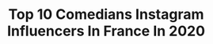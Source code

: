 ---
title: Top 10 Comedians Instagram Influencers In France In 2020
description: Identify the most popular Instagram accounts on inBeat.
platform: Instagram
profiles:
  - username: "chloelafricaine"
    fullname: >-
      Chloelafricaine
    location: "France"
    followers: 29873
    engagement: 715
    commentsToLikes: 0.011512
    avatar: "https://scontent-ams4-1.cdninstagram.com/v/t51.2885-19/s320x320/69647954_2410935348984217_1082312018922307584_n.jpg?_nc_ht=scontent-ams4-1.cdninstagram.com&_nc_ohc=fmRMSl1tHAsAX-PLJgR&oh=4485a691ccba77008602e048dc300276&oe=5EBA0535"
    verified: false
    hashtags: "#congolaise, #mixxxedchicks, #lingala, #ezayakoyinda"
  - username: "brownbobbie"
    fullname: >-
      Bobbie Jean Brown
    location: "France"
    followers: 51972
    engagement: 146
    commentsToLikes: 0.068822
    avatar: "https://scontent-lhr8-1.cdninstagram.com/v/t51.2885-19/s320x320/42637005_331822704250743_3093593294664368128_n.jpg?_nc_ht=scontent-lhr8-1.cdninstagram.com&_nc_ohc=RkWcVCof5dcAX__9qLM&oh=5fe7f66db42803f7d0245dd66fbdc4c9&oe=5EB87130"
    verified: true
    hashtags: "#lifeisntjustrocknroll, #contest, #sweetnsourhour, #turning4"
  - username: "samuel_raynaud"
    fullname: >-
      I am Sam
    location: "France"
    followers: 6392
    engagement: 1200
    commentsToLikes: 0.024125
    avatar: "https://scontent-ams4-1.cdninstagram.com/v/t51.2885-19/s320x320/75208743_441983929803193_143073452348145664_n.jpg?_nc_ht=scontent-ams4-1.cdninstagram.com&_nc_ohc=QgSqlphWP8EAX_nzbQC&oh=f7aeb8bbe2b6147c8dbac038b1970db6&oe=5EBA0FB8"
    verified: false
    hashtags: "#friends, #picoftheday, #forever, #love"
  - username: "nidhal.saadi.officiel"
    fullname: >-
      Nidhal Saadi
    location: "France"
    followers: 1810505
    engagement: 314
    commentsToLikes: 0.012261
    avatar: "https://instagram.fbkk10-1.fna.fbcdn.net/v/t51.2885-19/s320x320/89389561_215440736314959_3987828609795489792_n.jpg?_nc_ht=instagram.fbkk10-1.fna.fbcdn.net&_nc_ohc=SLyIFQQKh8YAX9zJT93&oh=06f842abc06ce70668febd0fe8d9d10e&oe=5EA5ECA2"
    verified: true
    hashtags: "#nidhalsaadi, #th, #positivequotes, #1an"
  - username: "sebmellia"
    fullname: >-
      Seb Mellia
    location: "France"
    followers: 100418
    engagement: 341
    commentsToLikes: 0.017658
    avatar: "https://scontent-lhr8-1.cdninstagram.com/v/t51.2885-19/s320x320/20837364_333126333778084_1923105575680344064_a.jpg?_nc_ht=scontent-lhr8-1.cdninstagram.com&_nc_ohc=HwOc3lPJt1kAX8kpuDI&oh=923697bc77b06b57da288c778129ecee&oe=5EBBC497"
    verified: true
    hashtags: "#pasdutout, #kainalapeufra, #lyon, #hoteldeville"
  - username: "randyguine"
    fullname: >-
      Randy Guine
    location: "France"
    followers: 70262
    engagement: 1438
    commentsToLikes: 0.034455
    avatar: "https://scontent-lht6-1.cdninstagram.com/v/t51.2885-19/s320x320/64638782_410697879524702_4598584783331655680_n.jpg?_nc_ht=scontent-lht6-1.cdninstagram.com&_nc_ohc=xq1dgAxKlzkAX9JyBc1&oh=3dc7dc05746ea960a01cfacfe50bc46b&oe=5EBAD4C5"
    verified: false
    hashtags: "#40ans, #loi, #mwanacongo, #flirt"
  - username: "doneljacksman"
    fullname: >-
      doneljacksman
    location: "France"
    followers: 76614
    engagement: 406
    commentsToLikes: 0.059232
    avatar: "https://scontent-lhr8-1.cdninstagram.com/v/t51.2885-19/s320x320/76816648_419281895683188_8993286017423245312_n.jpg?_nc_ht=scontent-lhr8-1.cdninstagram.com&_nc_ohc=HrzWp4IXVQ0AX_fOGC0&oh=a529e23c8bbc3f1099e80da9b196565a&oe=5EBA709A"
    verified: true
    hashtags: "#mondoubleoumoilesien, #mecchelou, #elletchipenplus, #standup"
  - username: "gadelmalehmania"
    fullname: >-
      Gad Elmaleh
    location: "France"
    followers: 29353
    engagement: 261
    commentsToLikes: 0.048257
    avatar: "https://scontent-ams4-1.cdninstagram.com/v/t51.2885-19/s320x320/73398089_527430611367913_1583069153680424960_n.jpg?_nc_ht=scontent-ams4-1.cdninstagram.com&_nc_ohc=XCFqYoM-mN4AX-S4353&oh=75223680da1e0c5f9d36ca3325c07cb7&oe=5EB25D9F"
    verified: false
    hashtags: "#kevadams, #ashleybenson, #morocco, #gadelmaleh"
  - username: "ptcomedy"
    fullname: >-
      Paul Taylor
    location: "France"
    followers: 57053
    engagement: 457
    commentsToLikes: 0.018267
    avatar: "https://scontent-ams4-1.cdninstagram.com/v/t51.2885-19/s320x320/67101354_454849395243442_5989201249956790272_n.jpg?_nc_ht=scontent-ams4-1.cdninstagram.com&_nc_ohc=o_HZVCQx-vUAX-I9-f8&oh=1fda9de9f6d5a65db963f89450e405f7&oe=5EAE304D"
    verified: true
    hashtags: "#sobritishoupresque, #brexit, #sobritishoupresque, #motivationalquotes"
  - username: "stephanesacre"
    fullname: >-
      L’EXCÈS
    location: "France"
    followers: 117632
    engagement: 352
    commentsToLikes: 0.028452
    avatar: "https://scontent-lhr8-1.cdninstagram.com/v/t51.2885-19/s320x320/84157347_2563001593976749_2882086805539127296_n.jpg?_nc_ht=scontent-lhr8-1.cdninstagram.com&_nc_ohc=6N8yK19swrUAX_h5xYU&oh=08be1ac5bc6d97be12a2d941afb1f66f&oe=5EB99A07"
    verified: false
    hashtags: "#exceschallenge, #manudibango, #lagodasse, #kobebryant"
---